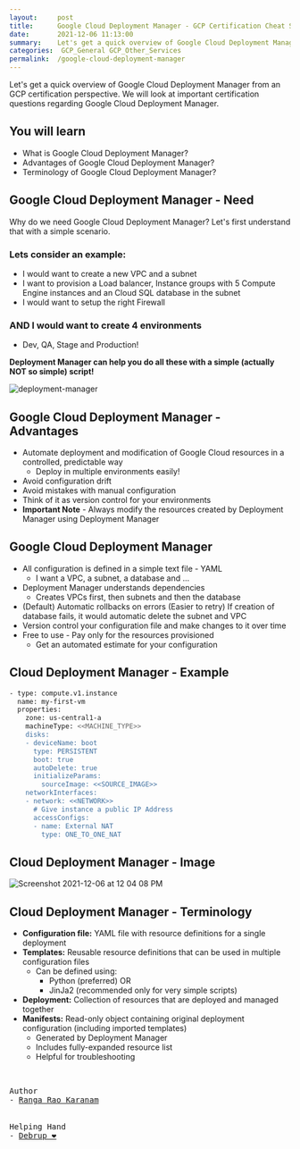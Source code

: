 ```yaml
---
layout:     post
title:      Google Cloud Deployment Manager - GCP Certification Cheat Sheet
date:       2021-12-06 11:13:00
summary:    Let's get a quick overview of Google Cloud Deployment Manager from an GCP certification perspective. We will look at important certification questions regarding Google Cloud Deployment Manager.
categories:  GCP_General GCP_Other_Services
permalink:  /google-cloud-deployment-manager
---
```


Let's get a quick overview of Google Cloud Deployment Manager from an GCP certification perspective. We will look at important certification questions regarding Google Cloud Deployment Manager.


## You will learn
- What is Google Cloud Deployment Manager?
- Advantages of Google Cloud Deployment Manager?
- Terminology of Google Cloud Deployment Manager?

## Google Cloud Deployment Manager - Need

Why do we need Google Cloud Deployment Manager?
Let's first understand that with a simple scenario.

### Lets consider an example:
- I would want to create a new VPC and a subnet
- I want to provision a Load balancer, Instance groups with 5 Compute Engine instances and an Cloud SQL database in the subnet
- I would want to setup the right Firewall

### AND I would want to create 4 environments
- Dev, QA, Stage and Production!

**Deployment Manager can help you do all these with a simple (actually NOT so simple) script!**

![deployment-manager](https://user-images.githubusercontent.com/57451228/144797309-997c2ae7-8f89-40ae-9818-a78702b4dffc.png)

## Google Cloud Deployment Manager - Advantages

- Automate deployment and modification of Google Cloud resources in a controlled, predictable way
   - Deploy in multiple environments easily!
- Avoid configuration drift
- Avoid mistakes with manual configuration
- Think of it as version control for your environments
- **Important Note** - Always modify the resources created by Deployment Manager using Deployment Manager

## Google Cloud Deployment Manager

- All configuration is defined in a simple text file - YAML
   - I want a VPC, a subnet, a database and ...
- Deployment Manager understands dependencies
   - Creates VPCs first, then subnets and then the database
- (Default) Automatic rollbacks on errors (Easier to retry)
If creation of database fails, it would automatic delete the subnet and VPC
- Version control your configuration file and make changes to it over time
- Free to use - Pay only for the resources provisioned
   - Get an automated estimate for your configuration

## Cloud Deployment Manager - Example

```sh
- type: compute.v1.instance
  name: my-first-vm
  properties:
    zone: us-central1-a
    machineType: <<MACHINE_TYPE>>
    disks:
    - deviceName: boot
      type: PERSISTENT
      boot: true
      autoDelete: true
      initializeParams:
        sourceImage: <<SOURCE_IMAGE>>
    networkInterfaces:
    - network: <<NETWORK>>
      # Give instance a public IP Address
      accessConfigs:
      - name: External NAT
        type: ONE_TO_ONE_NAT
```
## Cloud Deployment Manager - Image

![Screenshot 2021-12-06 at 12 04 08 PM](https://user-images.githubusercontent.com/57451228/144798844-0e627368-2f52-4ed5-a71c-04e554282603.png)



## Cloud Deployment Manager - Terminology
- **Configuration file:** YAML file with resource definitions for a single deployment
- **Templates:** Reusable resource definitions that can be used in multiple configuration files
   - Can be defined using:
       - Python (preferred) OR
       - JinJa2 (recommended only for very simple scripts)
- **Deployment:** Collection of resources that are deployed and managed together
- **Manifests:** Read-only object containing original deployment configuration (including imported templates)
  - Generated by Deployment Manager
  - Includes fully-expanded resource list
  - Helpful for troubleshooting


<BR/>


<pre>
Author
- <a href="https://www.linkedin.com/in/rangakaranam/">Ranga Rao Karanam</a>
<br/>
Helping Hand
- <a href="https://www.linkedin.com/in/debrup-365/">Debrup ❤️</a>
</pre>
